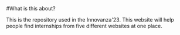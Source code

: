 #What is this about?

This is the repository used in the Innovanza'23. This website will help people
find internships from five different websites at one place. 
